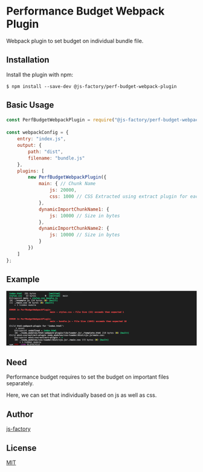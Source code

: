 # Performance Budget Webpack Plugin

Webpack plugin to set budget on individual bundle file.

## Installation

Install the plugin with npm:

```shell
$ npm install --save-dev @js-factory/perf-budget-webpack-plugin
```

## Basic Usage

```javascript
const PerfBudgetWebpackPlugin = require("@js-factory/perf-budget-webpack-plugin");

const webpackConfig = {
    entry: "index.js",
    output: {
        path: "dist",
        filename: "bundle.js"
    },
    plugins: [
        new PerfBudgetWebpackPlugin({
            main: { // Chunk Name
                js: 20000,
                css: 1000 // CSS Extracted using extract plugin for each chunk
            },
            dynamicImportChunkName1: {
                js: 10000 // Size in bytes
            },
            dynamicImportChunkName2: {
                js: 10000 // Size in bytes
            }
        })
    ]
};
```
## Example

<p align="center">
    <img alt="marvels" src="/error.png" height="144" width="550">
</p>

## Need

Performance budget requires to set the budget on important files separately.

Here, we can set that individually based on js as well as css.

## Author

[js-factory](https://github.com/js-factory)

## License

[MIT](LICENSE)

